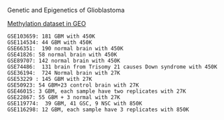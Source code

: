 Genetic and Epigenetics of Glioblastoma

[Methylation dataset in GEO](https://www.ncbi.nlm.nih.gov/geo/browse/?view=series&search=glioblastoma&type=16&display=20&sort=samples)

```
GSE103659: 181 GBM with 450K
GSE114534: 44 GBM with 450K
GSE66351:  190 normal brain with 450K
GSE41826: 58 normal brain with 450K
GSE89707: 142 normal brain with 450K
GSE74486:  131 brain from Trisomy 21 causes Down syndrome with 450K
GSE36194:  724 Normal brain with 27K
GSE53229 : 145 GBM with 27K
GSE50923: 54 GBM+23 control brain with 27K
GSE46015: 3 GBM, each sample have two replicates with 27K
GSE22867: 55 GBM + 3 normal with 27K
GSE119774:  39 GBM, 41 GSC, 9 NSC with 850K
GSE116298: 12 GBM, each sample have 3 replicates with 850K
```

